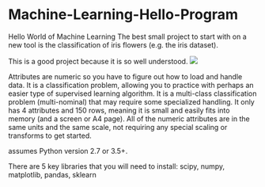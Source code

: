 # Machine-Learning-Hello-Program
Hello World of Machine Learning
The best small project to start with on a new tool is the classification of iris flowers (e.g. the iris dataset).

This is a good project because it is so well understood.
<img src="https://upload.wikimedia.org/wikipedia/commons/thumb/5/56/Iris_dataset_scatterplot.svg/1200px-Iris_dataset_scatterplot.svg.png">

Attributes are numeric so you have to figure out how to load and handle data.
It is a classification problem, allowing you to practice with perhaps an easier type of supervised learning algorithm.
It is a multi-class classification problem (multi-nominal) that may require some specialized handling.
It only has 4 attributes and 150 rows, meaning it is small and easily fits into memory (and a screen or A4 page).
All of the numeric attributes are in the same units and the same scale, not requiring any special scaling or transforms to get started.

assumes Python version 2.7 or 3.5+.

There are 5 key libraries that you will need to install:
scipy, numpy, matplotlib, pandas, sklearn


